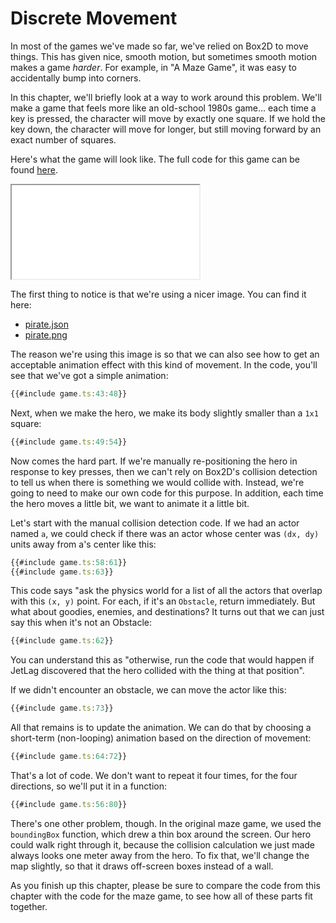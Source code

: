 # Discrete Movement

In most of the games we've made so far, we've relied on Box2D to move things.
This has given nice, smooth motion, but sometimes smooth motion makes a game
*harder*.  For example, in "A Maze Game", it was easy to accidentally bump into
corners.

In this chapter, we'll briefly look at a way to work around this problem.  We'll
make a game that feels more like an old-school 1980s game... each time a key is
pressed, the character will move by exactly one square.  If we hold the key
down, the character will move for longer, but still moving forward by an exact
number of squares.

Here's what the game will look like.  The full code for this game can be found
[here](game.ts).

<iframe src="./game.iframe.html"></iframe>

The first thing to notice is that we're using a nicer image.  You can find it
here:

- [pirate.json](../assets/pirate.json)
- [pirate.png](../assets/pirate.png)

The reason we're using this image is so that we can also see how to get an
acceptable animation effect with this kind of movement.  In the code, you'll see
that we've got a simple animation:

```typescript
{{#include game.ts:43:48}}
```

Next, when we make the hero, we make its body slightly smaller than a `1x1`
square:

```typescript
{{#include game.ts:49:54}}
```

Now comes the hard part.  If we're manually re-positioning the hero in response
to key presses, then we can't rely on Box2D's collision detection to tell us
when there is something we would collide with.  Instead, we're going to need to
make our own code for this purpose.  In addition, each time the hero moves a
little bit, we want to animate it a little bit.

Let's start with the manual collision detection code.  If we had an actor named
`a`, we could check if there was an actor whose center was `(dx, dy)` units away
from a's center like this:

```typescript
{{#include game.ts:58:61}}
{{#include game.ts:63}}
```

This code says "ask the physics world for a list of all the actors that overlap
with this `(x, y)` point.  For each, if it's an `Obstacle`, return immediately.
But what about goodies, enemies, and destinations?  It turns out that we can
just say this when it's not an Obstacle:

```typescript
{{#include game.ts:62}}
```

You can understand this as "otherwise, run the code that would happen if JetLag
discovered that the hero collided with the thing at that position".

If we didn't encounter an obstacle, we can move the actor like this:

```typescript
{{#include game.ts:73}}
```

All that remains is to update the animation.  We can do that by choosing a
short-term (non-looping) animation based on the direction of movement:

```typescript
{{#include game.ts:64:72}}
```

That's a lot of code.  We don't want to repeat it four times, for the four
directions, so we'll put it in a function:

```typescript
{{#include game.ts:56:80}}
```

There's one other problem, though.  In the original maze game, we used the
`boundingBox` function, which drew a thin box around the screen.  Our hero could
walk right through it, because the collision calculation we just made always
looks one meter away from the hero.  To fix that, we'll change the map slightly,
so that it draws off-screen boxes instead of a wall.  

As you finish up this chapter, please be sure to compare the code from this
chapter with the code for the maze game, to see how all of these parts fit
together.
